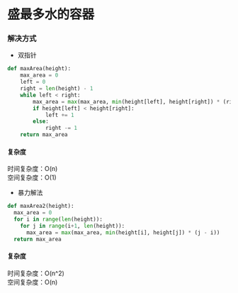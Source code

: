 # 盛最多水的容器

### 解决方式

- 双指针

```python
def maxArea(height):
    max_area = 0
    left = 0
    right = len(height) - 1
    while left < right:
        max_area = max(max_area, min(height[left], height[right]) * (right - left))
        if height[left] < height[right]:
            left += 1
        else:
            right -= 1
    return max_area
```

#### 复杂度

时间复杂度：O(n) <br/>
空间复杂度：O(1)

- 暴力解法

```python
def maxArea2(height):
  max_area = 0
  for i in range(len(height)):
    for j in range(i+1, len(height)):
      max_area = max(max_area, min(height[i], height[j]) * (j - i))
  return max_area
```

#### 复杂度

时间复杂度：O(n^2) <br/>
空间复杂度：O(n)
